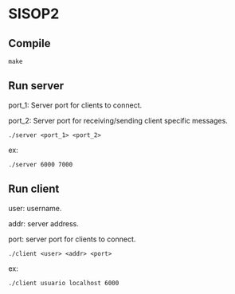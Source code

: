 # SISOP2
## Compile
```
make
```
## Run server
port_1: Server port for clients to connect.

port_2: Server port for receiving/sending client specific messages.
```
./server <port_1> <port_2>
```
ex:
```
./server 6000 7000
```
## Run client
user: username.

addr: server address.

port: server port for clients to connect.
```
./client <user> <addr> <port>
```
ex:
```
./client usuario localhost 6000
```
